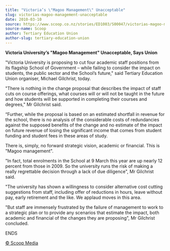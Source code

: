 ```yaml
---
title: "Victoria’s \"Magoo Management\" Unacceptable"
slug: victorias-magoo-management-unacceptable
date: 2010-03-10
source: https://www.scoop.co.nz/stories/ED1003/S00047/victorias-magoo-management-unacceptable.htm
source-name: Scoop
author: Tertiary Education Union
author-slug: tertiary-education-union
---
```


<p><b>Victoria University’s "Magoo Management" Unacceptable,
Says Union</b></p>

<p>"Victoria University is proposing to cut
four academic staff positions from its flagship School of
Government – while failing to consider the impact on
students, the public sector and the School’s future," said
Tertiary Education Union organiser, Michael Gilchrist,
today.</p>

<p>"There is nothing in the change proposal that
describes the impact of staff cuts on course offerings, what
courses will or will not be taught in the future and how
students will be supported in completing their courses and
degrees," Mr Gilchrist said.</p>

<p>“Further, while the
proposal is based on an estimated shortfall in revenue for
the school, there is no analysis of the considerable costs
of redundancies against the supposed benefits of the change
and no estimate of the impact on future revenue of losing
the significant income that comes from student funding and
student fees in these areas of study.</p>

<p>There is, simply, no
forward strategic vision, academic or financial. This is
"Magoo management".</p>

<p>"In fact, total enrolments in the
School at 9 March this year are up nearly 12 percent from
those in 2009. So the university runs the risk of making a
really regrettable decision through a lack of due
diligence", Mr Gilchrist said.</p>

<p>"The university has shown a
willingness to consider alternative cost cutting suggestions
from staff, including offer of reductions in hours, leave
without pay, early retirement and the like. We applaud moves
in this area.</p>

<p>"But staff are immensely frustrated by the
failure of management to work to a strategic plan or to
provide any scenarios that estimate the impact, both
academic and financial of the changes they are proposing",
Mr Gilchrist
concluded.</p>

<p>ENDS</p><p>
<a href="http://www.scoop.co.nz/about/terms.html" target="_blank"><span>© Scoop Media</span></a>
         </p>